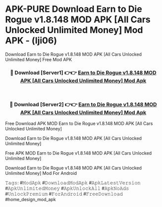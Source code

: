 # APK-PURE Download Earn to Die Rogue v1.8.148 MOD APK [All Cars Unlocked Unlimited Money] Mod APK - (lji06)
Download Earn to Die Rogue v1.8.148 MOD APK [All Cars Unlocked Unlimited Money] Free Mod APK

<div align="center">
<h3>🔴 Download [Server1] 👉👉 <a href="https://apk-comot.site?title=Earn_to_Die_Rogue_v1.8.148_MOD_APK_[All_Cars_Unlocked_Unlimited_Money]">Earn to Die Rogue v1.8.148 MOD APK [All Cars Unlocked Unlimited Money] Mod Apk</a></h3><br>

<h3>🔴 Download [Server2] 👉👉 <a href="https://apk-comot.site?title=Earn_to_Die_Rogue_v1.8.148_MOD_APK_[All_Cars_Unlocked_Unlimited_Money]">Earn to Die Rogue v1.8.148 MOD APK [All Cars Unlocked Unlimited Money] Mod Apk</a></h3>
</div>


Free Download APK MOD Earn to Die Rogue v1.8.148 MOD APK [All Cars Unlocked Unlimited Money]

Download Earn to Die Rogue v1.8.148 MOD APK [All Cars Unlocked Unlimited Money] 

Free APK MOD Earn to Die Rogue v1.8.148 MOD APK [All Cars Unlocked Unlimited Money] 

Download Earn to Die Rogue v1.8.148 MOD APK [All Cars Unlocked Unlimited Money] Mod For Android

𝚃𝚊𝚐𝚜: #𝙼𝚘𝚍𝙰𝚙𝚔 #𝙳𝚘𝚠𝚗𝚕𝚘𝚊𝚍𝙼𝚘𝚍𝙰𝚙𝚔 #𝙰𝚙𝚔𝙻𝚊𝚝𝚎𝚜𝚝𝚅𝚎𝚛𝚜𝚒𝚘𝚗 #𝙰𝚙𝚔𝚄𝚗𝚕𝚒𝚖𝚒𝚝𝚎𝚍𝙼𝚘𝚗𝚎𝚢 #𝙰𝚙𝚔𝚄𝚗𝚕𝚘𝚌𝚔𝙰𝚕𝚕 #𝙰𝚙𝚔𝙽𝚘𝙰𝚍𝚜 #𝚄𝚗𝚕𝚘𝚌𝚔𝙿𝚛𝚎𝚖𝚒𝚞𝚖 #𝙵𝚘𝚛𝙰𝚗𝚍𝚛𝚘𝚒𝚍 #𝙵𝚛𝚎𝚎𝙳𝚘𝚠𝚗𝚕𝚘𝚊𝚍 #home_design_mod_apk